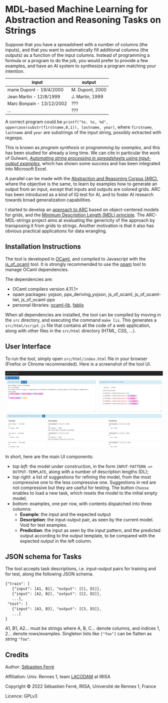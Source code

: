 # MDL-based Machine Learning for Abstraction and Reasoning Tasks on Strings

Suppose that you have a spreadsheet with a number of columns (the inputs), and that you want to automatically fill additional columns (the outputs) as a function of the input columns. Instead of programming a formula or a program to do the job, you would prefer to provide a few examples, and have an AI system to synthesize a program matching your intention.

| input | output |
|-------|--------|
| marie Dupont - 19/4/2000 | M. Dupont, 2000 |
| Jean Martin - 12/8/1999 | J. Martin, 1999 |
| Marc Bonpain - 13/12/2002 |  ??? |
| ... | ??? |

A correct program could be `printf("%s. %s, %d", uppercase(substr(firstname,0,1)), lastname, year)`, where `firstname`, `lastname` and `year` are substrings of the input string, possibly extracted with regexps.

This is known as *program synthesis* or *programming by examples*, and this has been studied for already a long time. We can cite in particular the work of Gulwani, [*Automating string processing in spreadsheets using input-output examples*](https://dl.acm.org/doi/abs/10.1145/1925844.1926423), which has shown some success and has been integrated into Microsoft Excel.

A parallel can be made with the [Abstraction and Reasoning Corpus (ARC)](https://github.com/fchollet/ARC), where the objective is the same, to learn by examples how to generate an output from an input, except that inputs and outputs are colored grids. ARC has been introduced as a kind of IQ test for AI, and to foster AI research towards broad generalization capabilities.

I started to develop an [approach to ARC](https://github.com/sebferre/ARC-MDL) based on object-centered models for grids, and the [Minimum Description Length (MDL) principle](https://en.wikipedia.org/wiki/Minimum_description_length). The ARC-MDL-strings project aims at evaluating the genericity of the approach by transposing it from grids to strings. Another motivation is that it also has obvious practical applications for data wrangling.

## Installation Instructions

The tool is developed in [OCaml](https://ocaml.org), and compiled to Javascript with the [js_of_ocaml](https://ocsigen.org/js_of_ocaml/latest/manual/overview) tool. It is strongly recommended to use the [opam](https://opam.ocaml.org/) tool to manage OCaml dependencies.

The dependencies are:
- OCaml compilers version 4.11.1+
- opam packages: yojson, ppx_deriving_yojson, js_of_ocaml, js_of_ocaml-lwt, js_of_ocaml-ppx
- personal libraries: [ocaml-lib](https://bitbucket.org/sebferre/ocaml-lib/src/), [fablis](https://github.com/sebferre/fablis)

When all dependencies are installed, the tool can be compiled by moving in the `src` directory, and executing the command `make lis`. This generates a `src/html/script.js` file that contains all the code of a web application, along with other files in the `src/html` directory (HTML, CSS, ...).

## User Interface

To run the tool, simply open `src/html/index.html` file in your
browser (Firefox or Chrome recommended). Here is a screenshot of the tool UI.

![screenshot](screenshot.png)

In short, here are the main UI components:
- *top left*: the model under construction, in the form `INPUT-PATTERN => OUTPUT-TEMPLATE`, along with a number of description lengths (DL);
- *top right*: a list of suggestions for refining the model, from the most compressive one to the less compressive one. Suggestions in red are not compressive but they are useful for testing. The button `Choose` enables to load a new task, which resets the model to the initial empty model;
- *bottom*: examples, one per row, with contents dispatched into three columns:
  - **Example**: the input and the expected output
  - **Description**: the input-output pair, as seen by the current model. Void for test examples.
  - **Prediction**: the input as seen by the input pattern, and the predicted output according to the output template, to be compared with the expected output in the left column.


## JSON schema for Tasks

The tool accepts task descriptions, i.e. input-output pairs for training and for test, along the following JSON schema.

```
{"train": [
   {"input": [A1, B1], "output": [C1, D1]},
   {"input": [A2, B2], "output": [C2, D2]},
   ...],
 "test": [
   {"input": [A3, B3], "output": [C3, D3]},
   ...]
}
```

A1, B1, A2... must be strings where A, B, C... denote columns, and indices 1, 2... denote rows/examples. Singleton lists like `["foo"]` can be flatten as string `"foo"`.

## Credits

Author: [Sébastien Ferré](http://people.irisa.fr/Sebastien.Ferre/)

Affiliation: Univ. Rennes 1, team [LACODAM](http://team.inria.fr/lacodam/) at IRISA

Copyright © 2022 Sébastien Ferré, IRISA, Université de Rennes 1, France

Licence: GPLv3
